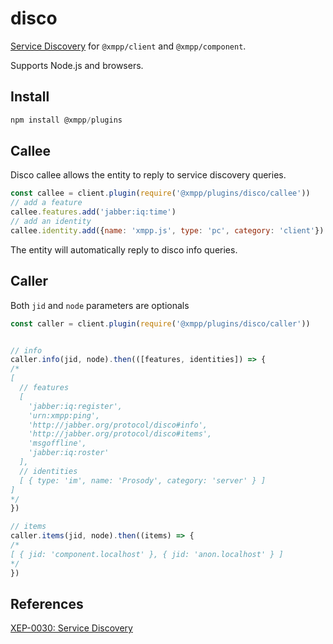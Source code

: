 # disco

[Service Discovery](https://xmpp.org/extensions/xep-0030.html) for `@xmpp/client` and `@xmpp/component`.

Supports Node.js and browsers.

## Install

```js
npm install @xmpp/plugins
```

## Callee

Disco callee allows the entity to reply to service discovery queries.

```js
const callee = client.plugin(require('@xmpp/plugins/disco/callee'))
// add a feature
callee.features.add('jabber:iq:time')
// add an identity
callee.identity.add({name: 'xmpp.js', type: 'pc', category: 'client'})
```

The entity will automatically reply to disco info queries.

## Caller


Both `jid` and `node` parameters are optionals

```js
const caller = client.plugin(require('@xmpp/plugins/disco/caller'))


// info
caller.info(jid, node).then(([features, identities]) => {
/*
[
  // features
  [
    'jabber:iq:register',
    'urn:xmpp:ping',
    'http://jabber.org/protocol/disco#info',
    'http://jabber.org/protocol/disco#items',
    'msgoffline',
    'jabber:iq:roster'
  ],
  // identities
  [ { type: 'im', name: 'Prosody', category: 'server' } ]
]
*/
})

// items
caller.items(jid, node).then((items) => {
/*
[ { jid: 'component.localhost' }, { jid: 'anon.localhost' } ]
*/
})
```

## References

[XEP-0030: Service Discovery](https://xmpp.org/extensions/xep-0030.html)
